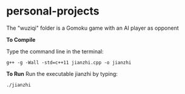 # personal-projects

The "wuziqi" folder is a Gomoku game with an AI player as opponent

**To Compile**

Type the command line in the terminal:

    g++ -g -Wall -std=c++11 jianzhi.cpp -o jianzhi

**To Run**
Run the executable jianzhi by typing:

    ./jianzhi
